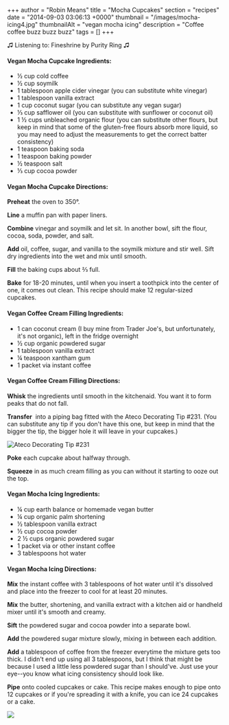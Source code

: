 +++
author = "Robin Means"
title = "Mocha Cupcakes"
section = "recipes"
date = "2014-09-03 03:06:13 +0000"
thumbnail = "/images/mocha-icing4.jpg"
thumbnailAlt = "vegan mocha icing"
description = "Coffee coffee buzz buzz buzz"
tags = []
+++

♫&nbsp;Listening to: Fineshrine by Purity Ring ♫



#### Vegan Mocha Cupcake Ingredients:

- ½ cup cold coffee
- ½ cup soymilk
- 1 tablespoon apple cider vinegar (you can substitute white vinegar)
- 1 tablespoon vanilla extract
- 1 cup coconut sugar (you can substitute any vegan sugar)
- ⅓ cup safflower oil (you can substitute with sunflower or coconut oil)
- 1 ½ cups unbleached organic flour (you can substitute other flours, but keep in mind that some of the gluten-free flours absorb more liquid, so you may need to adjust the measurements to get the correct batter consistency)
- 1 teaspoon baking soda
- 1 teaspoon baking powder
- ½ teaspoon salt
- ⅓ cup cocoa powder

#### Vegan Mocha Cupcake Directions:

**Preheat** the oven to 350°.

**Line** a muffin pan with paper liners.

**Combine** vinegar and soymilk and let sit. In another bowl, sift the flour, cocoa, soda, powder, and salt.

**Add** oil, coffee, sugar, and vanilla to the soymilk mixture and stir well. Sift dry ingredients into the wet and mix until smooth.

**Fill** the baking cups about ⅔&nbsp;full.

**Bake** for 18-20 minutes, until when you insert a toothpick into the center of one, it comes out clean. This recipe should make 12 regular-sized cupcakes.



#### Vegan Coffee Cream Filling Ingredients:

- 1 can coconut cream&nbsp;(I buy mine from Trader Joe's, but unfortunately, it's not organic), left in the fridge overnight
- ½ cup organic powdered sugar
- 1 tablespoon vanilla extract
- ¼ teaspoon xantham gum
- 1 packet via instant coffee



#### Vegan Coffee Cream Filling Directions:

**Whisk** the ingredients until smooth in the kitchenaid. You want it to form peaks that do not fall.

**Transfer** &nbsp;into a piping bag fitted with the Ateco Decorating Tip #231. (You can substitute any tip if you don't have this one, but keep in mind that the bigger the tip, the bigger hole it will leave in your cupcakes.)

![Ateco Decorating Tip #231](/images/twinkies6.jpg)

**Poke** each cupcake about halfway through.

**Squeeze** in as much cream filling as you can without it starting to ooze out the top.



#### Vegan Mocha Icing Ingredients:

- ¼ cup earth balance or homemade vegan butter
- ¼ cup organic palm shortening
- ½ tablespoon vanilla extract
- ½ cup cocoa powder
- 2 ½ cups organic powdered sugar
- 1 packet via or other instant coffee
- 3 tablespoons hot water



#### Vegan Mocha Icing Directions:

**Mix** the instant coffee with 3 tablespoons of hot water until it's dissolved and place into the freezer to cool for at least 20 minutes.

**Mix** the butter, shortening, and vanilla extract with a kitchen aid or handheld mixer until it's smooth and creamy.

**Sift** the powdered sugar and cocoa powder into a separate bowl.

**Add** the powdered sugar mixture slowly, mixing in between each addition.

**Add** a tablespoon of coffee from the freezer everytime the mixture gets too thick. I didn't end up using all 3 tablespoons, but I think that might be because I used a little less powdered sugar than I should've. Just use your eye--you know what icing consistency should look like.

**Pipe** onto cooled cupcakes or cake. This recipe makes enough to pipe onto 12 cupcakes or if you're spreading it with a knife, you can ice 24 cupcakes or a cake.

![](/images/mocha-icing2.jpg)

